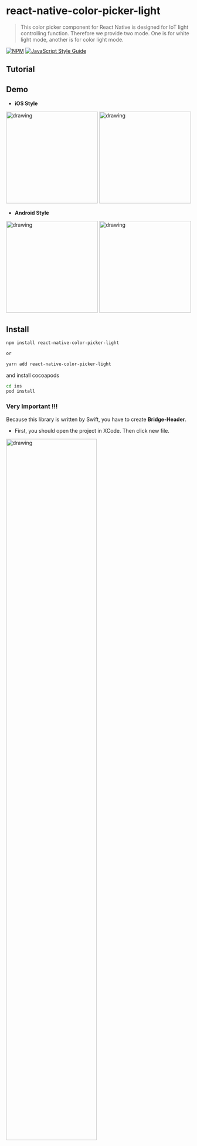 # react-native-color-picker-light

> This color picker component for React Native is designed for IoT light controlling function. Therefore we provide two mode. One is for white light mode, another is for color light mode. 

[![NPM](https://img.shields.io/npm/v/react-native-color-picker-light.svg)](https://www.npmjs.com/package/react-native-color-picker-light) [![JavaScript Style Guide](https://img.shields.io/badge/code_style-standard-brightgreen.svg)](https://standardjs.com)

## Tutorial

## Demo


- **iOS Style**

<img src="https://github.com/JimmyTai/react-native-color-picker-light/blob/master/images/ios-white.png?raw=true" alt="drawing" width="250"/>
<img src="https://github.com/JimmyTai/react-native-color-picker-light/blob/master/images/ios-color.png?raw=true" alt="drawing" width="250"/>

- **Android Style**

<img src="https://github.com/JimmyTai/react-native-color-picker-light/blob/master/images/android-white.png?raw=true" alt="drawing" width="250"/>
<img src="https://github.com/JimmyTai/react-native-color-picker-light/blob/master/images/android-color.png?raw=true" alt="drawing" width="250"/>

## Install

```bash
npm install react-native-color-picker-light

or

yarn add react-native-color-picker-light
```
and install cocoapods
```bash
cd ios
pod install
```
### Very Important !!!

Because this library is written by Swift, you have to create **Bridge-Header**.

- First, you should open the project in XCode. Then click new file.

<img src="https://github.com/JimmyTai/react-native-color-picker-light/blob/master/images/xcode_setup_01.png?raw=true" alt="drawing" width="70%"/>


- Select Swift File, then click next.

<img src="https://github.com/JimmyTai/react-native-color-picker-light/blob/master/images/xcode_setup_02.png?raw=true" alt="drawing" width="70%"/>

- Name the file as Dummy.swift and click create.

<img src="https://github.com/JimmyTai/react-native-color-picker-light/blob/master/images/xcode_setup_03.png?raw=true" alt="drawing" width="70%"/>

- Finally, Xcode will ask you do you want to create bridge header. Please select Create Bridging Header.

<img src="https://github.com/JimmyTai/react-native-color-picker-light/blob/master/images/xcode_setup_04.png?raw=true" alt="drawing" width="70%"/>

## Usage
```ts
const picker = useRef();

<ColorPicker
  ref={picker}
  type="color"
  style={{ width: 200, height: 200 }}
  onColorChange={color  => {
	console.log('color:', color);
  }}
/>

picker.current.setColor('#f0ce78');

```

## Props

### `type`

Used to choose which type of picker you want.

| Type       | Required | default |
| ---------- | -------- | ------- |
| color \| white | No   | color   |

---

### `onInit`

Callback that is called when picker is ready to use. **You should setColor after the picker finished.**

| Type       | Required | default |
| ---------- | -------- | ------- |
| function   | No       | null    |

---

### `onColorChange`

Callback that is called when the user select a color.

| Type       | Required | default |
| ---------- | -------- | ------- |
| function   | No       | null    |

---

## License

MIT License

Copyright (c) 2020  [JimmyTai](https://github.com/JimmyTai).

Permission is hereby granted, free of charge, to any person
obtaining a copy of this software and associated documentation
files (the “Software”), to deal in the Software without
restriction, including without limitation the rights to use,
copy, modify, merge, publish, distribute, sublicense, and/or sell
copies of the Software, and to permit persons to whom the
Software is furnished to do so, subject to the following
conditions:

The above copyright notice and this permission notice shall be
included in all copies or substantial portions of the Software.

THE SOFTWARE IS PROVIDED “AS IS”, WITHOUT WARRANTY OF ANY KIND,
EXPRESS OR IMPLIED, INCLUDING BUT NOT LIMITED TO THE WARRANTIES
OF MERCHANTABILITY, FITNESS FOR A PARTICULAR PURPOSE AND
NONINFRINGEMENT. IN NO EVENT SHALL THE AUTHORS OR COPYRIGHT
HOLDERS BE LIABLE FOR ANY CLAIM, DAMAGES OR OTHER LIABILITY,
WHETHER IN AN ACTION OF CONTRACT, TORT OR OTHERWISE, ARISING
FROM, OUT OF OR IN CONNECTION WITH THE SOFTWARE OR THE USE OR
OTHER DEALINGS IN THE SOFTWARE.